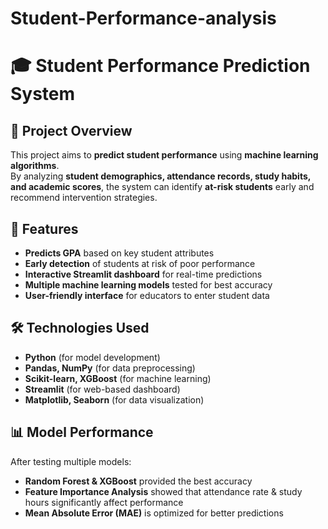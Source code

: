 # Student-Performance-analysis
# 🎓 Student Performance Prediction System  

## 📌 Project Overview  
This project aims to **predict student performance** using **machine learning algorithms**.  
By analyzing **student demographics, attendance records, study habits, and academic scores**, the system can identify **at-risk students** early and recommend intervention strategies.

## 🚀 Features  
- **Predicts GPA** based on key student attributes  
- **Early detection** of students at risk of poor performance  
- **Interactive Streamlit dashboard** for real-time predictions  
- **Multiple machine learning models** tested for best accuracy  
- **User-friendly interface** for educators to enter student data  

## 🛠️ Technologies Used  
- **Python** (for model development)  
- **Pandas, NumPy** (for data preprocessing)  
- **Scikit-learn, XGBoost** (for machine learning)  
- **Streamlit** (for web-based dashboard)  
- **Matplotlib, Seaborn** (for data visualization)  

## 📊 Model Performance  
After testing multiple models:  
- **Random Forest & XGBoost** provided the best accuracy  
- **Feature Importance Analysis** showed that attendance rate & study hours significantly affect performance  
- **Mean Absolute Error (MAE)** is optimized for better predictions  
